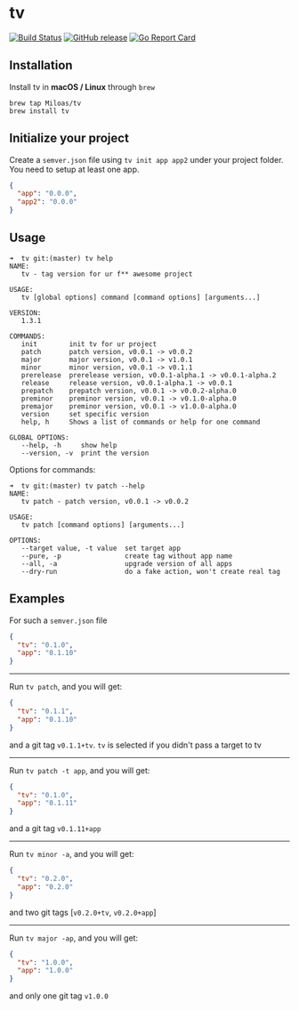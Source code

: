 # tv
[![Build Status](https://github.com/Miloas/tv/workflows/build/badge.svg)](https://github.com/Miloas/tv/workflows/build/badge.svg)
[![GitHub release](https://img.shields.io/github/release/Miloas/tv.svg)](https://github.com/Miloas/tv/releases/)
[![Go Report Card](https://goreportcard.com/badge/github.com/Miloas/tv)](https://goreportcard.com/report/github.com/Miloas/tv)

## Installation

Install tv in **macOS / Linux** through `brew`

```
brew tap Miloas/tv
brew install tv
```

## Initialize your project

Create a `semver.json` file using `tv init app app2` under your project folder. You need to setup at least one app.

```json
{
  "app": "0.0.0",
  "app2": "0.0.0"
}
```

## Usage

```
➜  tv git:(master) tv help
NAME:
   tv - tag version for ur f** awesome project

USAGE:
   tv [global options] command [command options] [arguments...]

VERSION:
   1.3.1

COMMANDS:
   init        init tv for ur project
   patch       patch version, v0.0.1 -> v0.0.2
   major       major version, v0.0.1 -> v1.0.1
   minor       minor version, v0.0.1 -> v0.1.1
   prerelease  prerelease version, v0.0.1-alpha.1 -> v0.0.1-alpha.2
   release     release version, v0.0.1-alpha.1 -> v0.0.1
   prepatch    prepatch version, v0.0.1 -> v0.0.2-alpha.0
   preminor    preminor version, v0.0.1 -> v0.1.0-alpha.0
   premajor    preminor version, v0.0.1 -> v1.0.0-alpha.0
   version     set specific version
   help, h     Shows a list of commands or help for one command

GLOBAL OPTIONS:
   --help, -h     show help
   --version, -v  print the version
```

Options for commands:

```
➜  tv git:(master) tv patch --help
NAME:
   tv patch - patch version, v0.0.1 -> v0.0.2

USAGE:
   tv patch [command options] [arguments...]

OPTIONS:
   --target value, -t value  set target app
   --pure, -p                create tag without app name
   --all, -a                 upgrade version of all apps
   --dry-run                 do a fake action, won't create real tag
```

## Examples

For such a `semver.json` file

```json
{
  "tv": "0.1.0",
  "app": "0.1.10"
}
```

---

Run `tv patch`, and you will get:

```json
{
  "tv": "0.1.1",
  "app": "0.1.10"
}
```

and a git tag `v0.1.1+tv`. `tv` is selected if you didn't pass a target to tv

---

Run `tv patch -t app`, and you will get:

```json
{
  "tv": "0.1.0",
  "app": "0.1.11"
}
```

and a git tag `v0.1.11+app`

---

Run `tv minor -a`, and you will get:

```json
{
  "tv": "0.2.0",
  "app": "0.2.0"
}
```

and two git tags [`v0.2.0+tv`, `v0.2.0+app`]

---

Run `tv major -ap`, and you will get:

```json
{
  "tv": "1.0.0",
  "app": "1.0.0"
}
```

and only one git tag `v1.0.0`
